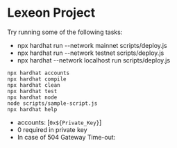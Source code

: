 # Lexeon Project

Try running some of the following tasks:
- npx hardhat run --network mainnet scripts/deploy.js
- npx hardhat run --network testnet scripts/deploy.js
- npx hardhat --network localhost run scripts/deploy.js

```shell
npx hardhat accounts
npx hardhat compile
npx hardhat clean
npx hardhat test
npx hardhat node
node scripts/sample-script.js
npx hardhat help
```
- accounts: [`0x${Private_Key}`]
- 0 required in private key
- In case of 504 Gateway Time-out:  